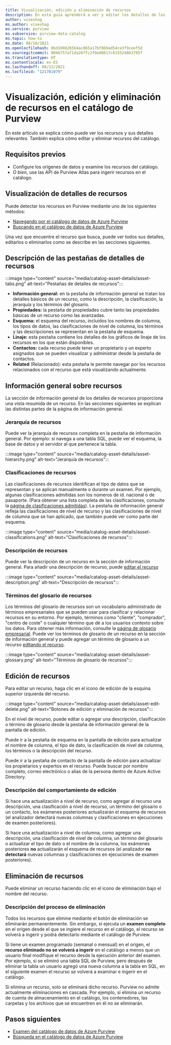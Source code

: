 ```yaml
---
title: Visualización, edición y eliminación de recursos
description: En esta guía aprenderá a ver y editar los detalles de los recursos.
author: viseshag
ms.author: viseshag
ms.service: purview
ms.subservice: purview-data-catalog
ms.topic: how-to
ms.date: 08/10/2021
ms.openlocfilehash: 8bd100826564ac865a17bf869ad54ce3f9ceef5d
ms.sourcegitcommit: 0046757af1da267fc2f0e88617c633524883795f
ms.translationtype: HT
ms.contentlocale: es-ES
ms.lasthandoff: 08/13/2021
ms.locfileid: "121781079"
---
```

# <a name="view-edit-and-delete-assets-in-purview-catalog"></a>Visualización, edición y eliminación de recursos en el catálogo de Purview

En este artículo se explica cómo puede ver los recursos y sus detalles relevantes. También explica cómo editar y eliminar recursos del catálogo.

## <a name="prerequisites"></a>Requisitos previos

- Configure los orígenes de datos y examine los recursos del catálogo.
- *O bien*, use las API de Purview Atlas para ingerir recursos en el catálogo. 

## <a name="viewing-asset-details"></a>Visualización de detalles de recursos

Puede detectar los recursos en Purview mediante uno de los siguientes métodos:
- [Navegando por el catálogo de datos de Azure Purview](how-to-browse-catalog.md)
- [Buscando en el catálogo de datos de Azure Purview](how-to-search-catalog.md)

Una vez que encuentre el recurso que busca, puede ver todos sus detalles, editarlos o eliminarlos como se describe en las secciones siguientes.

## <a name="asset-details-tabs-explained"></a>Descripción de las pestañas de detalles de recursos

:::image type="content" source="media/catalog-asset-details/asset-tabs.png" alt-text="Pestañas de detalles de recursos":::

- **Información general:** en la pestaña de información general se tratan los detalles básicos de un recurso, como la descripción, la clasificación, la jerarquía y los términos del glosario.
- **Propiedades:** la pestaña de propiedades cubre tanto las propiedades básicas de un recurso como las avanzadas.
- **Esquema:** el esquema del recurso, incluidos los nombres de columna, los tipos de datos, las clasificaciones de nivel de columna, los términos y las descripciones se representan en la pestaña de esquema.
- **Linaje:** esta pestaña contiene los detalles de los gráficos de linaje de los recursos en los que están disponibles.
- **Contactos:** cada recurso puede tener un propietario y un experto asignados que se pueden visualizar y administrar desde la pestaña de contactos.
- **Related** (Relacionado): esta pestaña le permite navegar por los recursos relacionados con el recurso que está visualizando actualmente. 

## <a name="asset-overview"></a>Información general sobre recursos
La sección de información general de los detalles de recursos proporciona una vista resumida de un recurso. En las secciones siguientes se explican las distintas partes de la página de información general.

### <a name="asset-hierarchy"></a>Jerarquía de recursos

Puede ver la jerarquía de recursos completa en la pestaña de información general. Por ejemplo: si navega a una tabla SQL, puede ver el esquema, la base de datos y el servidor al que pertenece la tabla.

:::image type="content" source="media/catalog-asset-details/asset-hierarchy.png" alt-text="Jerarquía de recursos":::

### <a name="asset-classifications"></a>Clasificaciones de recursos

Las clasificaciones de recursos identifican el tipo de datos que se representan y se aplican manualmente o durante un examen. Por ejemplo, algunas clasificaciones admitidas son los números de id. nacional o de pasaporte. (Para obtener una lista completa de las clasificaciones, consulte la [página de clasificaciones admitidas](supported-classifications.md)). La pestaña de información general refleja las clasificaciones de nivel de recurso y las clasificaciones de nivel de columna que se han aplicado, que también puede ver como parte del esquema.

:::image type="content" source="media/catalog-asset-details/asset-classifications.png" alt-text="Clasificaciones de recursos":::

### <a name="asset-description"></a>Descripción de recursos

Puede ver la descripción de un recurso en la sección de información general. Para añadir una descripción de recurso, puede [editar el recurso](#editing-assets)

:::image type="content" source="media/catalog-asset-details/asset-description.png" alt-text="Descripción de recursos":::

### <a name="asset-glossary-terms"></a>Términos del glosario de recursos

Los términos del glosario de recursos son un vocabulario administrado de términos empresariales que se pueden usar para clasificar y relacionar recursos en su entorno. Por ejemplo, términos como "cliente", "comprador", "centro de coste" o cualquier término que dé a los usuarios contexto sobre los datos. Para obtener más información, consulte la [página de glosario empresarial](concept-business-glossary.md). Puede ver los términos de glosario de un recurso en la sección de información general y puede agregar un término de glosario a un recurso [editando el recurso](#editing-assets).

:::image type="content" source="media/catalog-asset-details/asset-glossary.png" alt-text="Términos de glosario de recursos":::

## <a name="editing-assets"></a>Edición de recursos

Para editar un recurso, haga clic en el icono de edición de la esquina superior izquierda del recurso.

:::image type="content" source="media/catalog-asset-details/asset-edit-delete.png" alt-text="Botones de edición y eliminación de recursos":::

En el nivel de recurso, puede editar o agregar una descripción, clasificación o término de glosario desde la pestaña de información general de la pantalla de edición.

Puede ir a la pestaña de esquema en la pantalla de edición para actualizar el nombre de columna, el tipo de dato, la clasificación de nivel de columna, los términos o la descripción del recurso.

Puede ir a la pestaña de contacto de la pantalla de edición para actualizar los propietarios y expertos en el recurso. Puede buscar por nombre completo, correo electrónico o alias de la persona dentro de Azure Active Directory.

### <a name="edit-behavior-explained"></a>Descripción del comportamiento de edición

Si hace una actualización a nivel de recurso, como agregar al recurso una descripción, una clasificación a nivel de recurso, un término del glosario o un contacto, los exámenes posteriores actualizarán el esquema de recursos (el analizador detectará nuevas columnas y clasificaciones en ejecuciones de examen posteriores).

Si hace una actualización a nivel de columna, como agregar una descripción, una clasificación de nivel de columna, un término del glosario o actualizar el tipo de dato o el nombre de la columna, los exámenes posteriores **no** actualizarán el esquema de recursos (el analizador **no detectará** nuevas columnas y clasificaciones en ejecuciones de examen posteriores).

## <a name="deleting-assets"></a>Eliminación de recursos

Puede eliminar un recurso haciendo clic en el icono de eliminación bajo el nombre del recurso.

### <a name="delete-behavior-explained"></a>Descripción del proceso de eliminación

Todos los recursos que elimine mediante el botón de eliminación se eliminarán permanentemente. Sin embargo, si ejecuta un **examen completo** en el origen desde el que se ingiere el recurso en el catálogo, el recurso se volverá a ingerir y podrá detectarlo mediante el catálogo de Purview.

Si tiene un examen programado (semanal o mensual) en el origen, el **recurso eliminado no se volverá a ingerir** en el catálogo a menos que un usuario final modifique el recurso desde la ejecución anterior del examen.   Por ejemplo, si se eliminó una tabla SQL de Purview, pero después de eliminar la tabla un usuario agregó una nueva columna a la tabla en SQL, en el siguiente examen el recurso se volverá a examinar e ingerir en el catálogo.

Si elimina un recurso, solo se eliminará dicho recurso. Purview no admite actualmente eliminaciones en cascada. Por ejemplo, si elimina un recurso de cuenta de almacenamiento en el catálogo, los contenedores, las carpetas y los archivos que se encuentren en él no se eliminarán. 

## <a name="next-steps"></a>Pasos siguientes

- [Examen del catálogo de datos de Azure Purview](how-to-browse-catalog.md)
- [Búsqueda en el catálogo de datos de Azure Purview](how-to-search-catalog.md)

